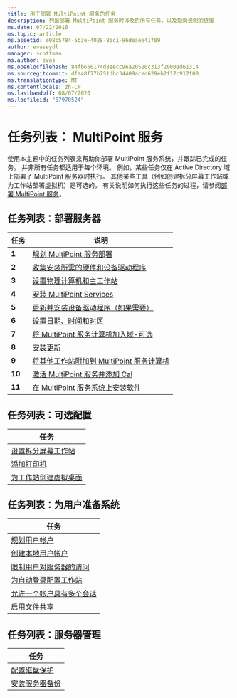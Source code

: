 ```yaml
---
title: 用于部署 MultiPoint 服务的任务
description: 列出部署 MultiPoint 服务时涉及的所有任务，以及指向说明的链接
ms.date: 07/22/2016
ms.topic: article
ms.assetid: e08c5784-5b3e-4028-86c1-96deaee41f09
author: evaseydl
manager: scottman
ms.author: evas
ms.openlocfilehash: 84fb650174d8eecc96a20520c313f20001d61314
ms.sourcegitcommit: dfa48f77b751dbc34409aced628eb2f17c912f08
ms.translationtype: MT
ms.contentlocale: zh-CN
ms.lasthandoff: 08/07/2020
ms.locfileid: "87970524"
---
```

# <a name="task-lists-multipoint-services"></a>任务列表： MultiPoint 服务
使用本主题中的任务列表来帮助你部署 MultiPoint 服务系统，并跟踪已完成的任务。 并非所有任务都适用于每个环境。 例如，某些任务仅在 Active Directory 域上部署了 MultiPoint 服务器时执行。 其他某些工具（例如创建拆分屏幕工作站或为工作站部署虚拟机）是可选的。 有关说明如何执行这些任务的过程，请参阅[部署 MultiPoint 服务](deploying-multipoint-services.md)。

## <a name="task-list-deploy-the-server"></a>任务列表：部署服务器

|任务|说明|
|--------|---------------|
|**1**|[规划 MultiPoint 服务部署](planning-a-multipoint-services-deployment.md)|
|**2**|[收集安装所需的硬件和设备驱动程序](Collect-hardware-and-device-drivers-needed-for-the-installation.md)|
|**3**|[设置物理计算机和主工作站](Set-up-the-physical-computer-and-primary-station.md)|
|**4**|[安装 MultiPoint Services](Install-MultiPoint-services.md)|
|**5**|[更新并安装设备驱动程序（如果需要）](Update-and-install-device-drivers-if-needed.md)|
|**6**|[设置日期、时间和时区](Set-the-date--time--and-time-zone.md)|
|**7**|[将 MultiPoint 服务计算机加入域-可选](Join-the-MultiPoint-services-computer-to-a-domain--optional-.md)|
|**8**|[安装更新](Install-updates.md)|
|**9**|[将其他工作站附加到 MultiPoint 服务计算机](Attach-additional-stations-to-your-MultiPoint-services-computer.md)|
|**10**|[激活 MultiPoint 服务并添加 Cal](manage-client-access-licenses-with-multipoint-services.md)|
|**11**|[在 MultiPoint 服务系统上安装软件](Install-software-on-your-MultiPoint-services-system.md)|

## <a name="task-list-optional-configurations"></a>任务列表：可选配置

|任务|
|--------|
|[设置拆分屏幕工作站](Set-up-a-split-screen-station-in-MultiPoint-services.md)|
|[添加打印机](Add-printers.md)|
|[为工作站创建虚拟桌面](Create-Windows-10-Enterprise-virtual-desktops-for-stations.md)|

## <a name="task-list-prepare-your-system-for-users"></a>任务列表：为用户准备系统

|任务|
|--------|
|[规划用户帐户](Plan-user-accounts-for-your-MultiPoint-services-environment.md)|
|[创建本地用户帐户](Create-local-user-accounts.md)|
|[限制用户对服务器的访问](Limit-users--access-to-the-server-in-MultiPoint-services.md)|
|[为自动登录配置工作站](Configure-stations-for-automatic-logon.md)|
|[允许一个帐户具有多个会话](Allow-one-account-to-have-multiple-sessions.md)|
|[启用文件共享](Enable-file-sharing-in-MultiPoint-services.md)|

## <a name="task-list-server-administration"></a>任务列表：服务器管理

|任务|
|--------|
|[配置磁盘保护](Configure-Disk-Protection-in-MultiPoint-services.md)|
|[安装服务器备份](Install-Server-Backup-on-your-MultiPoint-services-computer.md)|